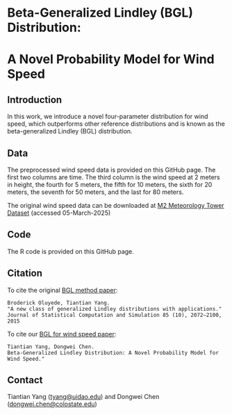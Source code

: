 # Beta-Generalized Lindley (BGL) Distribution: 
# A Novel Probability Model for Wind Speed

## Introduction
In this work, we introduce a novel four-parameter distribution for wind speed, which outperforms other reference distributions and is known as the beta-generalized
Lindley (BGL) distribution. 

## Data
The preprocessed wind speed data is provided on this GitHub page. The first two columns are time. The third column is the wind speed at 2 meters in height, the fourth for 5 meters, the fifth for 10 meters, the sixth for 20 meters, the seventh for 50 meters, and the last for 80 meters. 

The original wind speed data can be downloaded at [M2 Meteorology Tower Dataset](https://midcdmz.nrel.gov/apps/sitehome.pl?site=NWTC) (accessed 05-March-2025)

## Code
The R code is provided on this GitHub page. 

## Citation
To cite the original [BGL method paper](https://www.tandfonline.com/doi/abs/10.1080/00949655.2014.917308):

```
Broderick Oluyede, Tiantian Yang.
"A new class of generalized Lindley distributions with applications."
Journal of Statistical Computation and Simulation 85 (10), 2072–2100, 2015
```

To cite our [BGL for wind speed paper](https://arXiv.): 
```
Tiantian Yang, Dongwei Chen.
Beta-Generalized Lindley Distribution: A Novel Probability Model for Wind Speed."
```
## Contact  
Tiantian Yang (tyang@uidao.edu) and Dongwei Chen (dongwei.chen@colostate.edu)
